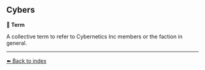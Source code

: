 ## Cybers

**📑 Term**

A collective term to refer to Cybernetics Inc members or the faction in general.


----------
[⬅️ Back to index](../refs/index.md#7b30_s)